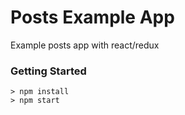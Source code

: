 # Posts Example App

Example posts app with react/redux

### Getting Started

```
> npm install
> npm start
```